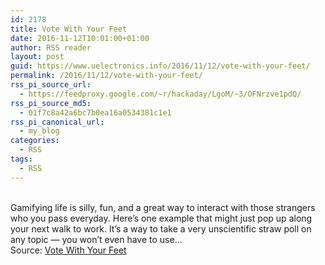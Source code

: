 ```yaml
---
id: 2178
title: Vote With Your Feet
date: 2016-11-12T10:01:00+01:00
author: RSS reader
layout: post
guid: https://www.uelectronics.info/2016/11/12/vote-with-your-feet/
permalink: /2016/11/12/vote-with-your-feet/
rss_pi_source_url:
  - https://feedproxy.google.com/~r/hackaday/LgoM/~3/OFNrzve1pdQ/
rss_pi_source_md5:
  - 01f7c8a42a6bc7b0ea16a0534381c1e1
rss_pi_canonical_url:
  - my_blog
categories:
  - RSS
tags:
  - RSS
---
```

&#013;  
Gamifying life is silly, fun, and a great way to interact with those strangers who you pass everyday. Here’s one example that might just pop up along your next walk to work. It’s a way to take a very unscientific straw poll on any topic — you won’t even have to use…&#013;  
Source: <a href="https://feedproxy.google.com/~r/hackaday/LgoM/~3/OFNrzve1pdQ/" target="_blank">Vote With Your Feet</a>